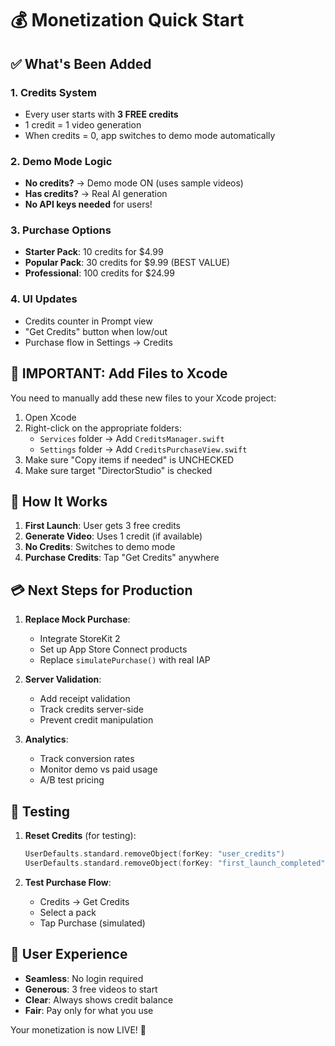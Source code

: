 # 💰 Monetization Quick Start

## ✅ What's Been Added

### 1. **Credits System**
- Every user starts with **3 FREE credits**
- 1 credit = 1 video generation
- When credits = 0, app switches to demo mode automatically

### 2. **Demo Mode Logic**
- **No credits?** → Demo mode ON (uses sample videos)
- **Has credits?** → Real AI generation
- **No API keys needed** for users!

### 3. **Purchase Options**
- **Starter Pack**: 10 credits for $4.99
- **Popular Pack**: 30 credits for $9.99 (BEST VALUE)
- **Professional**: 100 credits for $24.99

### 4. **UI Updates**
- Credits counter in Prompt view
- "Get Credits" button when low/out
- Purchase flow in Settings → Credits

## 🚨 IMPORTANT: Add Files to Xcode

You need to manually add these new files to your Xcode project:

1. Open Xcode
2. Right-click on the appropriate folders:
   - `Services` folder → Add `CreditsManager.swift`
   - `Settings` folder → Add `CreditsPurchaseView.swift`
3. Make sure "Copy items if needed" is UNCHECKED
4. Make sure target "DirectorStudio" is checked

## 🎯 How It Works

1. **First Launch**: User gets 3 free credits
2. **Generate Video**: Uses 1 credit (if available)
3. **No Credits**: Switches to demo mode
4. **Purchase Credits**: Tap "Get Credits" anywhere

## 💳 Next Steps for Production

1. **Replace Mock Purchase**: 
   - Integrate StoreKit 2
   - Set up App Store Connect products
   - Replace `simulatePurchase()` with real IAP

2. **Server Validation**:
   - Add receipt validation
   - Track credits server-side
   - Prevent credit manipulation

3. **Analytics**:
   - Track conversion rates
   - Monitor demo vs paid usage
   - A/B test pricing

## 🧪 Testing

1. **Reset Credits** (for testing):
   ```swift
   UserDefaults.standard.removeObject(forKey: "user_credits")
   UserDefaults.standard.removeObject(forKey: "first_launch_completed")
   ```

2. **Test Purchase Flow**:
   - Credits → Get Credits
   - Select a pack
   - Tap Purchase (simulated)

## 📱 User Experience

- **Seamless**: No login required
- **Generous**: 3 free videos to start
- **Clear**: Always shows credit balance
- **Fair**: Pay only for what you use

Your monetization is now LIVE! 🚀
